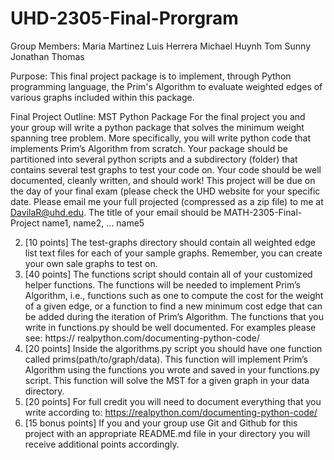 # UHD-2305-Final-Prorgram
Group Members:
  Maria Martinez
  Luis Herrera
  Michael Huynh
  Tom Sunny
  Jonathan Thomas
  
  Purpose:
    This final project package is to implement, through Python programming language, the Prim's Algorithm to evaluate weighted edges of various graphs included within this package.

Final Project Outline: MST Python Package 
For the final project you and your group will write a python package that solves the minimum weight spanning tree problem. More specifically, you will write python code that implements Prim’s Algorithm from scratch. Your package should be partitioned into several python scripts and a subdirectory (folder) that contains several test graphs to test your code on. Your code should be well documented, cleanly written, and should work! This project will be due on the day of your final exam (please check the UHD website for your specific date. Please email me your full projected (compressed as a zip file) to me at DavilaR@uhd.edu. The title of your email should be MATH-2305-Final-Project name1, name2, ... name5

2.	[10 points] The test-graphs directory should contain all weighted edge list text files for each of your sample graphs. Remember, you can create your own sale graphs to test on.
3.	[40 points] The functions script should contain all of your customized helper functions. The functions will be needed to implement Prim’s Algorithm, i.e., functions such as one to compute the cost for the weight of a given edge, or a function to find a new minimum cost edge that can be added during the iteration of Prim’s Algorithm. The functions that you write in functions.py should be well documented. For examples please see: https:// realpython.com/documenting-python-code/
3.	[20 points] Inside the algorithms.py script you should have one function called prims(path/to/graph/data). This function will implement Prim’s Algorithm using the functions you wrote and saved in your functions.py script. This function will solve the MST for a given graph in your data directory.
4.	[20 points] For full credit you will need to document everything that you write according to: https://realpython.com/documenting-python-code/
5.	[15 bonus points] If you and your group use Git and Github for this project with an appropriate README.md file in your directory you will receive additional points accordingly.
